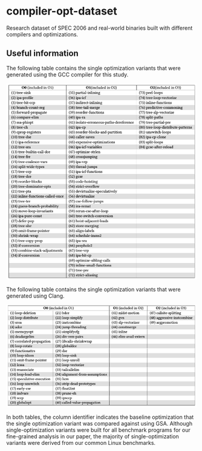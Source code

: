 # compiler-opt-dataset
Research dataset of SPEC 2006 and real-world binaries built with different compilers and optimizations.


## Useful information
The following table contains the single optimization variants that were generated using the GCC compiler for this study.  

!["GCC Single Optimization Variants Studied"](GCC_single_opt_variatns.png "GCC Single Optimization Variants Studied")  


The following table contains the single optimization variants that were generated using Clang.

!["Clang Single Optimization Variants Studied"](Clang_single_opt_variants.png "Clang Single Optimization Variants Studied")

In both tables, the column identifier indicates the baseline optimization that the single optimization variant was compared against using GSA. Although single-optimization variants were built for all benchmark programs for our fine-grained analysis in our paper, the majority of single-optimization variants were derived from our common Linux benchmarks.

